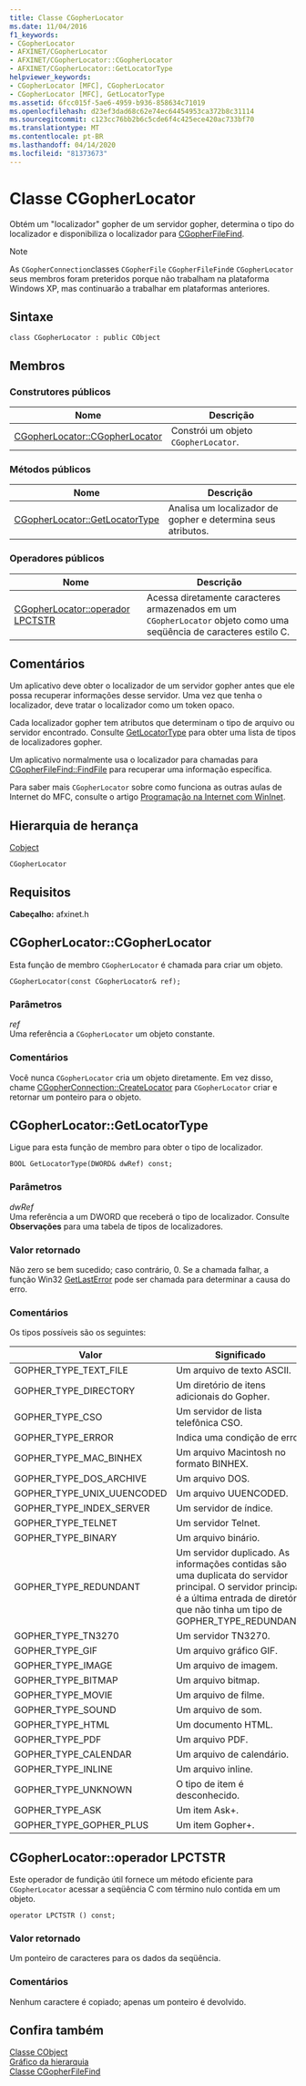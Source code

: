 ```yaml
---
title: Classe CGopherLocator
ms.date: 11/04/2016
f1_keywords:
- CGopherLocator
- AFXINET/CGopherLocator
- AFXINET/CGopherLocator::CGopherLocator
- AFXINET/CGopherLocator::GetLocatorType
helpviewer_keywords:
- CGopherLocator [MFC], CGopherLocator
- CGopherLocator [MFC], GetLocatorType
ms.assetid: 6fcc015f-5ae6-4959-b936-858634c71019
ms.openlocfilehash: d23ef3dad68c62e74ec64454953ca372b8c31114
ms.sourcegitcommit: c123cc76bb2b6c5cde6f4c425ece420ac733bf70
ms.translationtype: MT
ms.contentlocale: pt-BR
ms.lasthandoff: 04/14/2020
ms.locfileid: "81373673"
---
```

# <a name="cgopherlocator-class"></a>Classe CGopherLocator

Obtém um "localizador" gopher de um servidor gopher, determina o tipo do localizador e disponibiliza o localizador para [CGopherFileFind](../../mfc/reference/cgopherfilefind-class.md).

> [!NOTE]
> As `CGopherConnection`classes `CGopherFile` `CGopherFileFind`e `CGopherLocator` seus membros foram preteridos porque não trabalham na plataforma Windows XP, mas continuarão a trabalhar em plataformas anteriores.

## <a name="syntax"></a>Sintaxe

```
class CGopherLocator : public CObject
```

## <a name="members"></a>Membros

### <a name="public-constructors"></a>Construtores públicos

|Nome|Descrição|
|----------|-----------------|
|[CGopherLocator::CGopherLocator](#cgopherlocator)|Constrói um objeto `CGopherLocator`.|

### <a name="public-methods"></a>Métodos públicos

|Nome|Descrição|
|----------|-----------------|
|[CGopherLocator::GetLocatorType](#getlocatortype)|Analisa um localizador de gopher e determina seus atributos.|

### <a name="public-operators"></a>Operadores públicos

|Nome|Descrição|
|----------|-----------------|
|[CGopherLocator::operador LPCTSTR](#operator_lpctstr)|Acessa diretamente caracteres armazenados em um `CGopherLocator` objeto como uma seqüência de caracteres estilo C.|

## <a name="remarks"></a>Comentários

Um aplicativo deve obter o localizador de um servidor gopher antes que ele possa recuperar informações desse servidor. Uma vez que tenha o localizador, deve tratar o localizador como um token opaco.

Cada localizador gopher tem atributos que determinam o tipo de arquivo ou servidor encontrado. Consulte [GetLocatorType](#getlocatortype) para obter uma lista de tipos de localizadores gopher.

Um aplicativo normalmente usa o localizador para chamadas para [CGopherFileFind::FindFile](../../mfc/reference/cgopherfilefind-class.md#findfile) para recuperar uma informação específica.

Para saber mais `CGopherLocator` sobre como funciona as outras aulas de Internet do MFC, consulte o artigo [Programação na Internet com WinInet](../../mfc/win32-internet-extensions-wininet.md).

## <a name="inheritance-hierarchy"></a>Hierarquia de herança

[Cobject](../../mfc/reference/cobject-class.md)

`CGopherLocator`

## <a name="requirements"></a>Requisitos

**Cabeçalho:** afxinet.h

## <a name="cgopherlocatorcgopherlocator"></a><a name="cgopherlocator"></a>CGopherLocator::CGopherLocator

Esta função de membro `CGopherLocator` é chamada para criar um objeto.

```
CGopherLocator(const CGopherLocator& ref);
```

### <a name="parameters"></a>Parâmetros

*ref*<br/>
Uma referência a `CGopherLocator` um objeto constante.

### <a name="remarks"></a>Comentários

Você nunca `CGopherLocator` cria um objeto diretamente. Em vez disso, chame [CGopherConnection::CreateLocator](../../mfc/reference/cgopherconnection-class.md#createlocator) para `CGopherLocator` criar e retornar um ponteiro para o objeto.

## <a name="cgopherlocatorgetlocatortype"></a><a name="getlocatortype"></a>CGopherLocator::GetLocatorType

Ligue para esta função de membro para obter o tipo de localizador.

```
BOOL GetLocatorType(DWORD& dwRef) const;
```

### <a name="parameters"></a>Parâmetros

*dwRef*<br/>
Uma referência a um DWORD que receberá o tipo de localizador. Consulte **Observações** para uma tabela de tipos de localizadores.

### <a name="return-value"></a>Valor retornado

Não zero se bem sucedido; caso contrário, 0. Se a chamada falhar, a função Win32 [GetLastError](/windows/win32/api/errhandlingapi/nf-errhandlingapi-getlasterror) pode ser chamada para determinar a causa do erro.

### <a name="remarks"></a>Comentários

Os tipos possíveis são os seguintes:

|Valor|Significado|
|-----------|-------------|
|GOPHER_TYPE_TEXT_FILE|Um arquivo de texto ASCII.|
|GOPHER_TYPE_DIRECTORY|Um diretório de itens adicionais do Gopher.|
|GOPHER_TYPE_CSO|Um servidor de lista telefônica CSO.|
|GOPHER_TYPE_ERROR|Indica uma condição de erro.|
|GOPHER_TYPE_MAC_BINHEX|Um arquivo Macintosh no formato BINHEX.|
|GOPHER_TYPE_DOS_ARCHIVE|Um arquivo DOS.|
|GOPHER_TYPE_UNIX_UUENCODED|Um arquivo UUENCODED.|
|GOPHER_TYPE_INDEX_SERVER|Um servidor de índice.|
|GOPHER_TYPE_TELNET|Um servidor Telnet.|
|GOPHER_TYPE_BINARY|Um arquivo binário.|
|GOPHER_TYPE_REDUNDANT|Um servidor duplicado. As informações contidas são uma duplicata do servidor principal. O servidor principal é a última entrada de diretório que não tinha um tipo de GOPHER_TYPE_REDUNDANT.|
|GOPHER_TYPE_TN3270|Um servidor TN3270.|
|GOPHER_TYPE_GIF|Um arquivo gráfico GIF.|
|GOPHER_TYPE_IMAGE|Um arquivo de imagem.|
|GOPHER_TYPE_BITMAP|Um arquivo bitmap.|
|GOPHER_TYPE_MOVIE|Um arquivo de filme.|
|GOPHER_TYPE_SOUND|Um arquivo de som.|
|GOPHER_TYPE_HTML|Um documento HTML.|
|GOPHER_TYPE_PDF|Um arquivo PDF.|
|GOPHER_TYPE_CALENDAR|Um arquivo de calendário.|
|GOPHER_TYPE_INLINE|Um arquivo inline.|
|GOPHER_TYPE_UNKNOWN|O tipo de item é desconhecido.|
|GOPHER_TYPE_ASK|Um item Ask+.|
|GOPHER_TYPE_GOPHER_PLUS|Um item Gopher+.|

## <a name="cgopherlocatoroperator-lpctstr"></a><a name="operator_lpctstr"></a>CGopherLocator::operador LPCTSTR

Este operador de fundição útil fornece um método eficiente para `CGopherLocator` acessar a seqüência C com término nulo contida em um objeto.

```
operator LPCTSTR () const;
```

### <a name="return-value"></a>Valor retornado

Um ponteiro de caracteres para os dados da seqüência.

### <a name="remarks"></a>Comentários

Nenhum caractere é copiado; apenas um ponteiro é devolvido.

## <a name="see-also"></a>Confira também

[Classe CObject](../../mfc/reference/cobject-class.md)<br/>
[Gráfico da hierarquia](../../mfc/hierarchy-chart.md)<br/>
[Classe CGopherFileFind](../../mfc/reference/cgopherfilefind-class.md)
